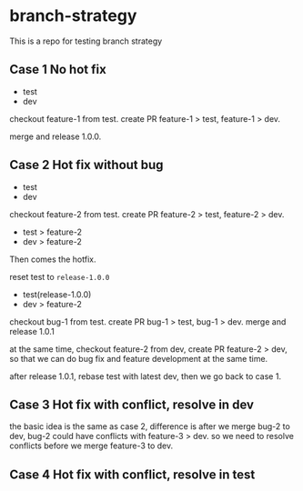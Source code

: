 # branch-strategy

This is a repo for testing branch strategy

## Case 1 No hot fix

- test
- dev

checkout feature-1 from test.
create PR feature-1 > test, feature-1 > dev.

merge and release 1.0.0.

## Case 2 Hot fix without bug

- test
- dev

checkout feature-2 from test.
create PR feature-2 > test, feature-2 > dev.

- test > feature-2
- dev > feature-2

Then comes the hotfix.

reset test to `release-1.0.0`

- test(release-1.0.0)
- dev > feature-2

checkout bug-1 from test.
create PR bug-1 > test, bug-1 > dev.
merge and release 1.0.1

at the same time,
checkout feature-2 from dev,
create PR feature-2 > dev,
so that we can do bug fix and feature development at the same time.

after release 1.0.1,
rebase test with latest dev,
then we go back to case 1.

## Case 3 Hot fix with conflict, resolve in dev

the basic idea is the same as case 2,
difference is after we merge bug-2 to dev,
bug-2 could have conflicts with feature-3 > dev.
so we need to resolve conflicts before we merge feature-3 to dev.

## Case 4 Hot fix with conflict, resolve in test


